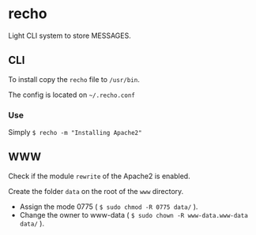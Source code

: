 # recho

Light CLI system to store MESSAGES.

## CLI

To install copy the `recho` file to `/usr/bin`.

The config is located on `~/.recho.conf`

### Use

Simply  `$ recho -m "Installing Apache2"`

## WWW

Check if the module `rewrite` of the Apache2 is enabled.

Create the folder `data`  on the root of the `www` directory.

* Assign the mode 0775 ( `$ sudo chmod -R 0775 data/` ).
* Change the owner to www-data  ( `$ sudo chown -R www-data.www-data data/` ).
